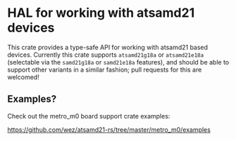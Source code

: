 # HAL for working with atsamd21 devices

This crate provides a type-safe API for working with atsamd21 based devices.
Currently this crate supports `atsamd21g18a` or `atsamd21e18a` (selectable
via the `samd21g18a` or `samd21e18a` features), and should be able to support
other variants in a similar fashion; pull requests for this are welcomed!

## Examples?

Check out the metro_m0 board support crate examples:

https://github.com/wez/atsamd21-rs/tree/master/metro_m0/examples
